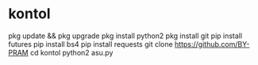 # kontol
pkg update &amp;&amp; pkg upgrade
pkg install python2
pkg install git
pip install futures
pip install bs4
pip install requests
git clone https://github.com/BY-PRAM
cd kontol
python2 asu.py
